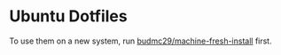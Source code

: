 # Ubuntu Dotfiles

To use them on a new system, run [budmc29/machine-fresh-install](https://github.com/budmc29/machine-fresh-install) first.
